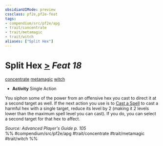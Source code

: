 ```yaml
---
obsidianUIMode: preview
cssclass: pf2e,pf2e-feat
tags:
- compendium/src/pf2e/apg
- trait/concentrate
- trait/metamagic
- trait/witch
aliases: ["Split Hex"]
---
```

# Split Hex  [>](../../rules/core-rulebook/chapter-9-playing-the-game.md#Actions "Single Action") *Feat 18*  
[concentrate](../../rules/traits/concentrate.md)  [metamagic](../../rules/traits/metamagic.md)  [witch](../../rules/traits/witch-apg.md)  

- **Activity** Single Action

You siphon some of the power from an offensive hex you cast to direct it at a second target as well. If the next action you use is to [Cast a Spell](../../rules/actions/cast-a-spell.md) to cast a harmful hex with a single target, reduce its level by 2 (making it 2 levels lower than the maximum spell level you can cast). If you do, you can select a second target for that hex to affect.

*Source: Advanced Player's Guide p. 105*  
%% #compendium/src/pf2e/apg #trait/concentrate #trait/metamagic #trait/witch %%